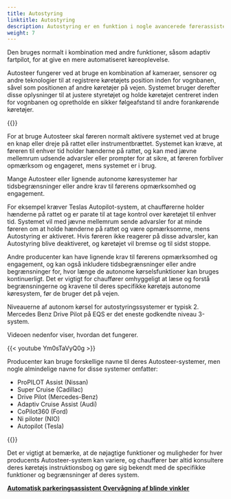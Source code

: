 ```yaml
---
title: Autostyring
linktitle: Autostyring
description: Autostyring er en funktion i nogle avancerede førerassistentsystemer, der tillader et køretøj automatisk at styre sig selv inden for en vognbane på en motorvej eller motorvej.
weight: 7
---
```

<!-- markdownlint-disable MD033 -->
Den bruges normalt i kombination med andre funktioner, såsom adaptiv fartpilot, for at give en mere automatiseret køreoplevelse.

Autosteer fungerer ved at bruge en kombination af kameraer, sensorer og andre teknologier til at registrere køretøjets position inden for vognbanen, såvel som positionen af ​​andre køretøjer på vejen. Systemet bruger derefter disse oplysninger til at justere styretøjet og holde køretøjet centreret inden for vognbanen og opretholde en sikker følgeafstand til andre forankørende køretøjer.

{{<evkxdisplayaddarticle />}}

For at bruge Autosteer skal føreren normalt aktivere systemet ved at bruge en knap eller dreje på rattet eller instrumentbrættet. Systemet kan kræve, at føreren til enhver tid holder hænderne på rattet, og kan med jævne mellemrum udsende advarsler eller prompter for at sikre, at føreren forbliver opmærksom og engageret, mens systemet er i brug.

Mange Autosteer eller lignende autonome køresystemer har tidsbegrænsninger eller andre krav til førerens opmærksomhed og engagement.

For eksempel kræver Teslas Autopilot-system, at chaufførerne holder hænderne på rattet og er parate til at tage kontrol over køretøjet til enhver tid. Systemet vil med jævne mellemrum sende advarsler for at minde føreren om at holde hænderne på rattet og være opmærksomme, mens Autostyring er aktiveret. Hvis føreren ikke reagerer på disse advarsler, kan Autostyring blive deaktiveret, og køretøjet vil bremse og til sidst stoppe.

Andre producenter kan have lignende krav til førerens opmærksomhed og engagement, og kan også inkludere tidsbegrænsninger eller andre begrænsninger for, hvor længe de autonome kørselsfunktioner kan bruges kontinuerligt. Det er vigtigt for chauffører omhyggeligt at læse og forstå begrænsningerne og kravene til deres specifikke køretøjs autonome køresystem, før de bruger det på vejen.

Niveauerne af autonom kørsel for autostyringssystemer er typisk 2. Mercedes Benz Drive Pilot på EQS er det eneste godkendte niveau 3-system.

Videoen nedenfor viser, hvordan det fungerer.

{{< youtube Ym0sTaVyQ0g >}}

Producenter kan bruge forskellige navne til deres Autosteer-systemer, men nogle almindelige navne for disse systemer omfatter:

- ProPILOT Assist (Nissan)
- Super Cruise (Cadillac)
- Drive Pilot (Mercedes-Benz)
- Adaptiv Cruise Assist (Audi)
- CoPilot360 (Ford)
- Ni piloter (NIO)
- Autopilot (Tesla)

{{<evkxdisplayaddarticle />}}

Det er vigtigt at bemærke, at de nøjagtige funktioner og muligheder for hver producents Autosteer-system kan variere, og chauffører bør altid konsultere deres køretøjs instruktionsbog og gøre sig bekendt med de specifikke funktioner og begrænsninger af deres system.

<div class="mt-3 mb-3">
     <a href="../automaticemergencysteering/" class="text-decoration-none text-black"><strong><i class="bi-arrow-left"></i> Automatisk parkeringsassistent</strong> </a>
     <a href="../blindspotmonitoring/" class="text-decoration-none text-black float-end"><strong>Overvågning af blinde vinkler <i class="bi-arrow-right"></i></strong></a>
</div>